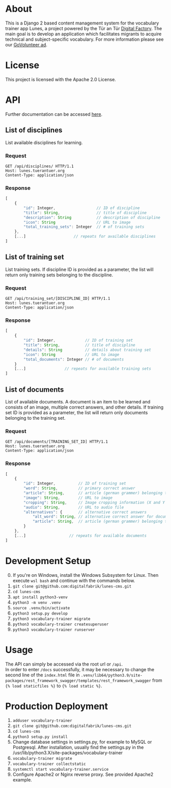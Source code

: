 # About
This is a Django 2 based content management system for the vocabulary trainer app Lunes, a project powered by the Tür an Tür [Digital Factory](https://tuerantuer.de/digitalfabrik/). The main goal is to develop an application which facilitates migrants to acquire technical and subject-specific vocabulary. For more information please see our [GoVolunteer ad](https://translate.google.com/translate?hl=en&sl=de&tl=en&u=https%3A%2F%2Fgovolunteer.com%2Fde%2Fprojects%2Fehrenamtliche-entwickler-innen-fur-vokabeltrainer). 

# License
This project is licensed with the Apache 2.0 License.

# API
Further documentation can be accessed [here](https://lunes.tuerantuer.org/docs/).
## List of disciplines
List available disciplines for learning.
### Request
```http
GET /api/disciplines/ HTTP/1.1
Host: lunes.tuerantuer.org
Content-Type: application/json
```
### Response
```javascript
[
    {
        "id": Integer,                  // ID of discipline
        "title": String,                // title of discipline
        "description": String           // description of discipline 
        "icon": String                  // URL to image
        "total_training_sets": Integer  // # of training sets
    },
    [...]                     // repeats for available disciplines
]
```

## List of training set
List training sets. If discipline ID is provided as a parameter, the list will return only training sets belonging to the discipline.
### Request
```http
GET /api/training_set/[DISCIPLINE_ID] HTTP/1.1
Host: lunes.tuerantuer.org
Content-Type: application/json
```
### Response
```javascript
[
    {
        "id": Integer,             // ID of training set
        "title": String,           // title of discipline
        "details": String          // details about training set 
        "icon": String             // URL to image
        "total_documents": Integer // # of documents
    }
    [...]                 // repeats for available training sets
]
```
## List of documents
List of available documents. A document is an item to be learned and consists of an image, multiple correct answers, and other details. If training set ID is provided as a parameter, the list will return only documents belonging to the training set.
### Request
```http
GET /api/documents/[TRAINING_SET_ID] HTTP/1.1
Host: lunes.tuerantuer.org
Content-Type: application/json
```
### Response
```javascript
[
    {
        "id": Integer,          // ID of training set
        "word": String,         // primary correct answer
        "article": String,      // article (german grammer) belonging to the item
        "image": String,        // URL to image
        "cropping": String,     // Image cropping information (X and Y offset + width and height?)
        "audio": String,        // URL to audio file
        "alternatives": {       // alternative correct answers
            "alt_word": String, // alternative correct answer for document
            "article": String,  // article (german grammer) belonging to the item
        }
    },
    [...]                   // repeats for available documents
]
```

# Development Setup
0. If you're on Windows, install the Windows Subsystem for Linux. Then execute `wsl bash` and continue with the commands below.
1. `git clone git@github.com:digitalfabrik/lunes-cms.git`
2. `cd lunes-cms`
3. `apt install python3-venv`
4. `python3 -m venv .venv`
5. `source .venv/bin/activate`
6. `python3 setup.py develop`
7. `python3 vocabulary-trainer migrate`
8. `python3 vocabulary-trainer createsuperuser`
9. `python3 vocabulary-trainer runserver`

# Usage
The API can simply be accessed via the root url or `/api`. </br>
In order to enter `/docs` successfully, it may be necessary to change the second line of the `index.html` file in `.venv/lib64/python3.9/site-packages/rest_framework_swagger/templates/rest_framework_swagger` from `{% load staticfiles %}` to `{% load static %}`.

# Production Deployment
1. `adduser vocabulary-trainer`
2. `git clone git@github.com:digitalfabrik/lunes-cms.git`
3. `cd lunes-cms`
4. `python3 setup.py install`
5. Change database settings in settings.py, for example to MySQL or Postgresql. After installation, usually find the settings.py in the /usr/lib/python3.X/site-packages/vocabulary-trainer
6. `vocabulary-trainer migrate`
7. `vocabulary-trainer collectstatic`
8. `systemctl start vocabulary-trainer.service`
9. Configure Apache2 or Nginx reverse proxy. See provided Apache2 example.
